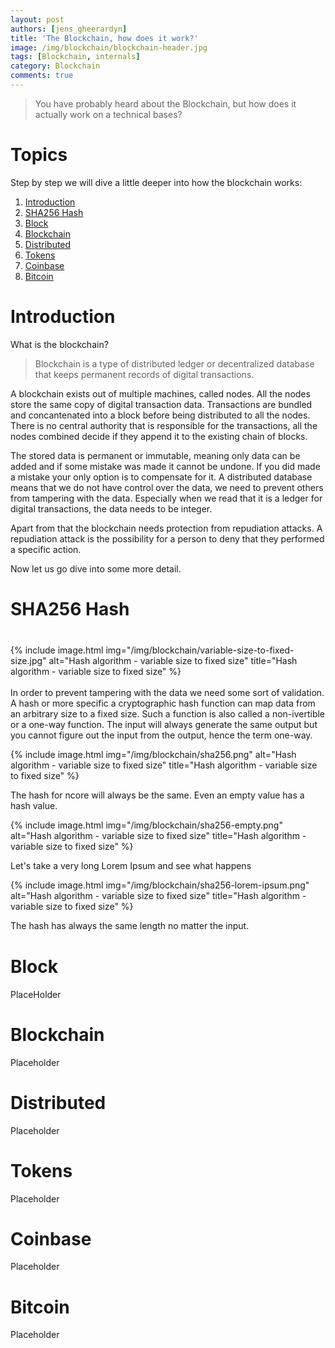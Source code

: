```yaml
---
layout: post
authors: [jens_gheerardyn]
title: 'The Blockchain, how does it work?'
image: /img/blockchain/blockchain-header.jpg
tags: [Blockchain, internals]
category: Blockchain
comments: true
---
```



> You have probably heard about the Blockchain, but how does it actually work on a technical bases?

# Topics
Step by step we will dive a little deeper into how the blockchain works:
1. [Introduction](#introduction)
1. [SHA256 Hash](#sha256-hash)
2. [Block](#block)
3. [Blockchain](bBlockchain)
4. [Distributed](#distributed)
5. [Tokens](#tokens)
6. [Coinbase](#coinbase)
7. [Bitcoin](#bitcoin)

# Introduction
What is the blockchain? 

> Blockchain is a type of distributed ledger or decentralized database that keeps permanent records of digital transactions.

A blockchain exists out of multiple machines, called nodes. All the nodes store the same copy of digital transaction data.
Transactions are bundled and concantenated into a block before being distributed to all the nodes.
There is no central authority that is responsible for the transactions, all the nodes combined decide if they append it to the existing chain of blocks.

The stored data is permanent or immutable, meaning only data can be added and if some mistake was made it cannot be undone. If you did made a mistake your only option is to compensate for it. A distributed database means that we do not have control over the data, we need to prevent others from tampering with the data. Especially when we read that it is a ledger for digital transactions, the data needs to be integer. 

Apart from that the blockchain needs protection from repudiation attacks. A repudiation attack is the possibility for a person to deny that they performed a specific action.

Now let us go dive into some more detail.

# SHA256 Hash

<div class="row" style="margin: 2.5rem 0;">
<div class="4u">
{% include image.html img="/img/blockchain/variable-size-to-fixed-size.jpg" alt="Hash algorithm - variable size to fixed size" title="Hash algorithm - variable size to fixed size" %}
</div>
<div class="1u">&nbsp;</div>
<div class="7u">
In order to prevent tampering with the data we need some sort of validation. A hash or more specific a cryptographic hash function can map data from an arbitrary size to a fixed size. Such a function is also called a non-ivertible or a one-way function. The input will always generate the same output but you cannot figure out the input from the output, hence the term one-way. 

{% include image.html img="/img/blockchain/sha256.png" alt="Hash algorithm - variable size to fixed size" title="Hash algorithm - variable size to fixed size" %}

The hash for ncore will always be the same. Even an empty value has a hash value.

{% include image.html img="/img/blockchain/sha256-empty.png" alt="Hash algorithm - variable size to fixed size" title="Hash algorithm - variable size to fixed size" %}

Let's take a very long Lorem Ipsum and see what happens

{% include image.html img="/img/blockchain/sha256-lorem-ipsum.png" alt="Hash algorithm - variable size to fixed size" title="Hash algorithm - variable size to fixed size" %}

The hash has always the same length no matter the input.
</div>
</div>


# Block
PlaceHolder

# Blockchain
Placeholder

# Distributed
Placeholder

# Tokens
Placeholder

# Coinbase
Placeholder

# Bitcoin
Placeholder
